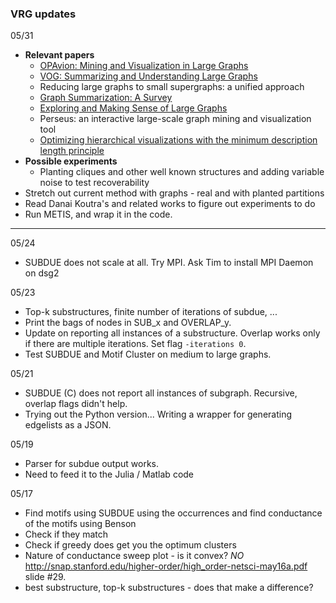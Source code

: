### VRG updates
05/31
- **Relevant papers**
  - <a href="http://citeseerx.ist.psu.edu/viewdoc/download?doi=10.1.1.220.2503&rep=rep1&type=pdf"> OPAvion: Mining and Visualization in Large Graphs </a>
  - <a href="http://eda.mmci.uni-saarland.de/pubs/2015/vog-koutra,kang,vreeken,faloutsos-2015-sam.pdf">VOG: Summarizing and Understanding Large Graphs</a>
  - Reducing large graphs to small supergraphs: a unified approach
  - <a href="https://people.csail.mit.edu/jshun/6886-s18/papers/Liu2018.pdf">Graph Summarization: A Survey</a>
  - <a href="http://reports-archive.adm.cs.cmu.edu/anon/anon/usr/ftp/2015/CMU-CS-15-126.pdf">Exploring and Making Sense of Large Graphs</a>
  - Perseus: an interactive large-scale graph mining and visualization tool
  - <a href="http://www.vldb.org/pvldb/vol8/p1924-koutra.pdf">Optimizing hierarchical visualizations with the minimum description length principle</a>
- **Possible experiments**
  - Planting cliques and other well known structures and adding variable noise to test recoverability 
- Stretch out current method with graphs - real and with planted partitions 
- Read Danai Koutra's and related works to figure out experiments to do 
- Run METIS, and wrap it in the code. 
-------
05/24
- SUBDUE does not scale at all. Try MPI. Ask Tim to install MPI Daemon on dsg2

05/23 
- Top-k substructures, finite number of iterations of subdue, ...
- Print the bags of nodes in SUB_x and OVERLAP_y.
- Update on reporting all instances of a substructure. Overlap works only if there are multiple iterations. Set flag ```-iterations 0```. 
- Test SUBDUE and Motif Cluster on medium to large graphs.  

05/21 
- SUBDUE (C) does not report all instances of subgraph. Recursive, overlap flags didn't help.
- Trying out the Python version... Writing a wrapper for generating edgelists as a JSON. 

05/19
- Parser for subdue output works. 
- Need to feed it to the Julia / Matlab code

05/17
- Find motifs using SUBDUE using the occurrences and find conductance of the motifs using Benson
- Check if they match  
- Check if greedy does get you the optimum clusters 
- Nature of conductance sweep plot - is it convex? *NO* http://snap.stanford.edu/higher-order/high_order-netsci-may16a.pdf slide #29. 
- best substructure, top-k substructures - does that make a difference? 
